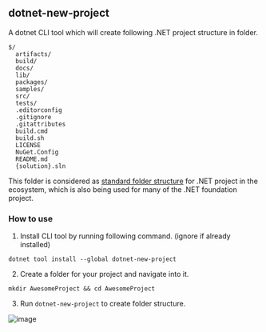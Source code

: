 ## dotnet-new-project

A dotnet CLI tool which will create following .NET project structure in folder.

```
$/
  artifacts/
  build/
  docs/
  lib/
  packages/
  samples/
  src/
  tests/
  .editorconfig
  .gitignore
  .gitattributes
  build.cmd
  build.sh
  LICENSE
  NuGet.Config
  README.md
  {solution}.sln
```

This folder is considered as [standard folder structure](https://gist.github.com/davidfowl/ed7564297c61fe9ab814) for .NET project in the ecosystem, which is also being used for many of the .NET foundation project.


### How to use

1. Install CLI tool by running following command. (ignore if already installed)
```
dotnet tool install --global dotnet-new-project
```

2. Create a folder for your project and navigate into it. 
```
mkdir AwesomeProject && cd AwesomeProject
```
3. Run `dotnet-new-project` to create folder structure. 

![image](https://user-images.githubusercontent.com/17148381/116717555-a201ad80-a9f6-11eb-8602-f7e192903fad.png)






